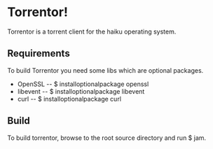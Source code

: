 Torrentor!
=============

Torrentor is a torrent client for the haiku operating system.

Requirements
-------

To build Torrentor you need some libs which are optional packages.

* OpenSSL -- $ installoptionalpackage openssl
* libevent -- $ installoptionalpackage libevent
* curl -- $ installoptionalpackage curl


Build
-------
To build torrentor, browse to the root source directory and run $ jam.